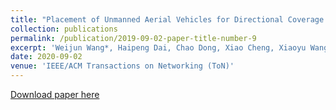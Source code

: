 ```yaml
---
title: "Placement of Unmanned Aerial Vehicles for Directional Coverage in 3D Space (Technical Report)"
collection: publications
permalink: /publication/2019-09-02-paper-title-number-9
excerpt: 'Weijun Wang*, Haipeng Dai, Chao Dong, Xiao Cheng, Xiaoyu Wang, Panlong Yang, Guihai Chen, Wanchun Dou.'
date: 2020-09-02
venue: 'IEEE/ACM Transactions on Networking (ToN)'
---
```


[Download paper here](http://weijunalexwang.github.io/files/9999999.pdf)
